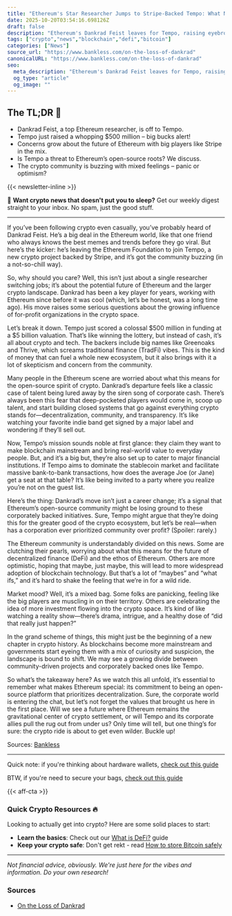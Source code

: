 ```yaml
---
title: "Ethereum's Star Researcher Jumps to Stripe-Backed Tempo: What Now?"
date: 2025-10-20T03:54:16.698126Z
draft: false
description: "Ethereum's Dankrad Feist leaves for Tempo, raising eyebrows in the crypto community. What does this mean for Bitcoin, DeFi, and you?"
tags: ["crypto","news","blockchain","defi","bitcoin"]
categories: ["News"]
source_url: "https://www.bankless.com/on-the-loss-of-dankrad"
canonicalURL: "https://www.bankless.com/on-the-loss-of-dankrad"
seo:
  meta_description: "Ethereum's Dankrad Feist leaves for Tempo, raising eyebrows in the crypto community. What does this mean for Bitcoin, DeFi, and you?"
  og_type: "article"
  og_image: ""
---
```


## The TL;DR 📝

- Dankrad Feist, a top Ethereum researcher, is off to Tempo.
- Tempo just raised a whopping $500 million – big bucks alert!
- Concerns grow about the future of Ethereum with big players like Stripe in the mix.
- Is Tempo a threat to Ethereum’s open-source roots? We discuss.
- The crypto community is buzzing with mixed feelings – panic or optimism?

{{< newsletter-inline >}}

📧 **Want crypto news that doesn't put you to sleep?** Get our weekly digest straight to your inbox. No spam, just the good stuff.

---

If you’ve been following crypto even casually, you’ve probably heard of Dankrad Feist. He’s a big deal in the Ethereum world, like that one friend who always knows the best memes and trends before they go viral. But here’s the kicker: he’s leaving the Ethereum Foundation to join Tempo, a new crypto project backed by Stripe, and it’s got the community buzzing (in a not-so-chill way).

So, why should you care? Well, this isn’t just about a single researcher switching jobs; it’s about the potential future of Ethereum and the larger crypto landscape. Dankrad has been a key player for years, working with Ethereum since before it was cool (which, let’s be honest, was a long time ago). His move raises some serious questions about the growing influence of for-profit organizations in the crypto space. 

Let’s break it down. Tempo just scored a colossal $500 million in funding at a $5 billion valuation. That’s like winning the lottery, but instead of cash, it’s all about crypto and tech. The backers include big names like Greenoaks and Thrive, which screams traditional finance (TradFi) vibes. This is the kind of money that can fuel a whole new ecosystem, but it also brings with it a lot of skepticism and concern from the community.

Many people in the Ethereum scene are worried about what this means for the open-source spirit of crypto. Dankrad’s departure feels like a classic case of talent being lured away by the siren song of corporate cash. There’s always been this fear that deep-pocketed players would come in, scoop up talent, and start building closed systems that go against everything crypto stands for—decentralization, community, and transparency. It’s like watching your favorite indie band get signed by a major label and wondering if they’ll sell out.

Now, Tempo’s mission sounds noble at first glance: they claim they want to make blockchain mainstream and bring real-world value to everyday people. But, and it’s a big but, they’re also set up to cater to major financial institutions. If Tempo aims to dominate the stablecoin market and facilitate massive bank-to-bank transactions, how does the average Joe (or Jane) get a seat at that table? It’s like being invited to a party where you realize you’re not on the guest list.

Here’s the thing: Dankrad’s move isn’t just a career change; it’s a signal that Ethereum’s open-source community might be losing ground to these corporately backed initiatives. Sure, Tempo might argue that they’re doing this for the greater good of the crypto ecosystem, but let’s be real—when has a corporation ever prioritized community over profit? (Spoiler: rarely.) 

The Ethereum community is understandably divided on this news. Some are clutching their pearls, worrying about what this means for the future of decentralized finance (DeFi) and the ethos of Ethereum. Others are more optimistic, hoping that maybe, just maybe, this will lead to more widespread adoption of blockchain technology. But that’s a lot of “maybes” and “what ifs,” and it’s hard to shake the feeling that we’re in for a wild ride. 

Market mood? Well, it’s a mixed bag. Some folks are panicking, feeling like the big players are muscling in on their territory. Others are celebrating the idea of more investment flowing into the crypto space. It’s kind of like watching a reality show—there’s drama, intrigue, and a healthy dose of “did that really just happen?” 

In the grand scheme of things, this might just be the beginning of a new chapter in crypto history. As blockchains become more mainstream and governments start eyeing them with a mix of curiosity and suspicion, the landscape is bound to shift. We may see a growing divide between community-driven projects and corporately backed ones like Tempo. 

So what’s the takeaway here? As we watch this all unfold, it’s essential to remember what makes Ethereum special: its commitment to being an open-source platform that prioritizes decentralization. Sure, the corporate world is entering the chat, but let’s not forget the values that brought us here in the first place. Will we see a future where Ethereum remains the gravitational center of crypto settlement, or will Tempo and its corporate allies pull the rug out from under us? Only time will tell, but one thing’s for sure: the crypto ride is about to get even wilder. Buckle up!

Sources: [Bankless](https://www.bankless.com/on-the-loss-of-dankrad)

---

Quick note: if you're thinking about hardware wallets, [check out this guide](/pages/best-hardware-wallets/)

BTW, if you're need to secure your bags, [check out this guide](/pages/how-to-store-bitcoin-safely/)

{{< aff-cta >}}

### Quick Crypto Resources 🔥

Looking to actually get into crypto? Here are some solid places to start:
- **Learn the basics**: Check out our [What is DeFi?](/pages/what-is-defi/) guide
- **Keep your crypto safe**: Don't get rekt - read [How to store Bitcoin safely](/pages/how-to-store-bitcoin-safely/)


---

_Not financial advice, obviously. We're just here for the vibes and information. Do your own research!_

### Sources
- [On the Loss of Dankrad](https://www.bankless.com/on-the-loss-of-dankrad)

